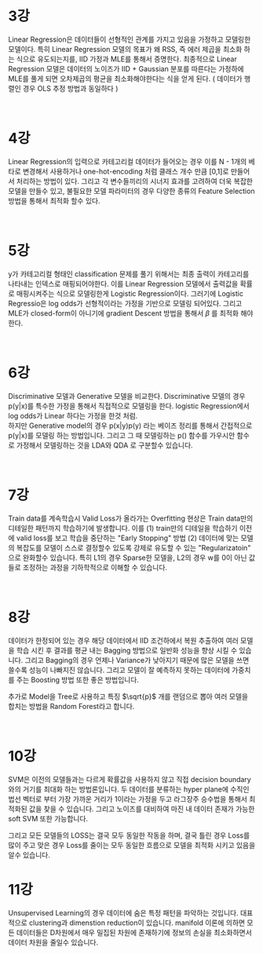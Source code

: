 # 3강

Linear Regression은 데이터들이 선형적인 관계를 가지고 있음을 가정하고 모델링한 모델이다.
특히 Linear Regression 모델의 목표가 왜 RSS, 즉 에러 제곱을 최소화 하는 식으로 유도되는지를, IID 가정과 MLE를 통해서 증명한다. 
최종적으로 Linear Regression 모델은 데이터의 노이즈가 IID + Gaussian 분포를 따른다는 가정하에 MLE를 풀게 되면 오차제곱의 평균을 최소화해야한다는 식을 얻게 된다. ( 데이터가 행렬인 경우 OLS 추정 방법과 동일하다 )

<br>

# 4강 

Linear Regression의 입력으로 카테고리컬 데이터가 들어오는 경우 이를 N - 1개의 베타로 변경해서 사용하거나 one-hot-encoding 처럼 클래스 개수 만큼 [0,1]로 만들어서 처리하는 방법이 있다. 
그리고 각 변수들끼리의 시너지 효과를 고려하여 더욱 복잡한 모델을 만들수 있고, 불필요한 모델 파라미터의 경우 다양한 종류의 Feature Selection 방법을 통해서 최적화 할수 있다.

<br>

# 5강 

y가 카테고리컬 형태인 classification 문제를 풀기 위해서는 최종 출력이 카테고리를 나타내는 인덱스로 매핑되어야한다. 이를 Linear Regression 모델에서 출력값을 확률로 매핑시켜주는 식으로 모델링한게 Logistic Regression이다. 그러기에 Logistic Regressio은 log odds가 선형적이라는 가정을 기반으로 모델링 되어있다. 그리고 MLE가 closed-form이 아니기에 gradient Descent 방법을 통해서 $\beta$ 를 최적화 해야한다.

<br>

# 6강 

Discriminative 모델과 Generative 모델을 비교한다.
Discriminative 모델의 경우 p(y|x)를 특수한 가정을 통해서 직접적으로 모델링을 한다. logistic Regression에서 log odds가 Linear 하다는 가정을 한것 처럼. <br> 하지만 Generative model의 경우 p(x|y)p(y) 라는 베이즈 정리를 통해서 간접적으로 p(y|x)를 모델링 하는 방법입니다. 그리고 그 때 모델링하는 p() 함수를 가우시안 함수로 가정해서 모델링하는 것을 LDA와 QDA 로 구분할수 있습니다.


<br>

# 7강
Train data를 계속학습시 Valid Loss가 올라가는 Overfitting 현상은 Train data만의 디테일한 패턴까지 학습하기에 발생합니다. 이를 (1) train만의 디테일을 학습하기 이전에 valid loss를 보고 학습을 중단하는 "Early Stopping" 방법 (2) 데이터에 맞는 모델의 복잡도를 모델이 스스로 결정할수 있도록 강제로 유도할 수 있는 "Regularizatoin" 으로 완화할수 있습니다. 특히 L1의 경우 Sparse한 모델을, L2의 경우 w를 0이 아닌 값들로 조정하는 과정을 기하학적으로 이해할 수 있습니다.


<br>

# 8강
데이터가 한정되어 있는 경우 해당 데이터에서 IID 조건하에서 복원 추출하여 여러 모델을 학습 시킨 후 결과를 평균 내는 Bagging 방법으로 일반화 성능을 향상 시킬 수 있습니다. 그리고 Bagging의 경우 언제나 Variance가 낮아지기 때문에 많은 모델을 쓰면 쓸수록 성능이 나빠지진 않습니다. 그리고 모델이 잘 예측하지 못하는 데이터에 가중치를 주는 Boosting 방법 또한 좋은 방법입니다. 

추가로 Model을 Tree로 사용하고 특징 $\sqrt{p}$ 개를 랜덤으로 뽑아 여러 모델을 합치는 방법을 Random Forest라고 합니다. 


<br>

# 10강 
SVM은 이전의 모델들과는 다르게 확률값을 사용하지 않고 직접 decision boundary와의 거기를 최대화 하는 방법론입니다. 두 데이터를 분류하는 hyper plane에 수직인 법선 벡터로 부터 가장 가까운 거리가 1이라는 가정을 두고 라그장주 승수법을 통해서 최적화된 값을 찾을 수 있습니다. 그리고 노이즈를 대비하여 마진 내 데이터 존재가 가능한 soft SVM 또한 가능합니다.

그리고 모든 모델들의 LOSS는 결국 모두 동일한 작동을 하며, 결국 틀린 경우 Loss를 많이 주고 맞은 경우 Loss를 줄이는 모두 동일한 흐름으로 모델을 최적화 시키고 있음을 알수 있습니다.


# 11강
Unsupervised Learning의 경우 데이터에 숨은 특정 패턴을 파악하는 것입니다. 대표적으로 clustering과 dimenstion reduction이 있습니다. manifold 이론에 의하면 모든 데이터들은 D차원에서 매우 밀집된 차원에 존재하기에 정보의 손실을 최소화하면서 데이터 차원을 줄일수 있습니다.